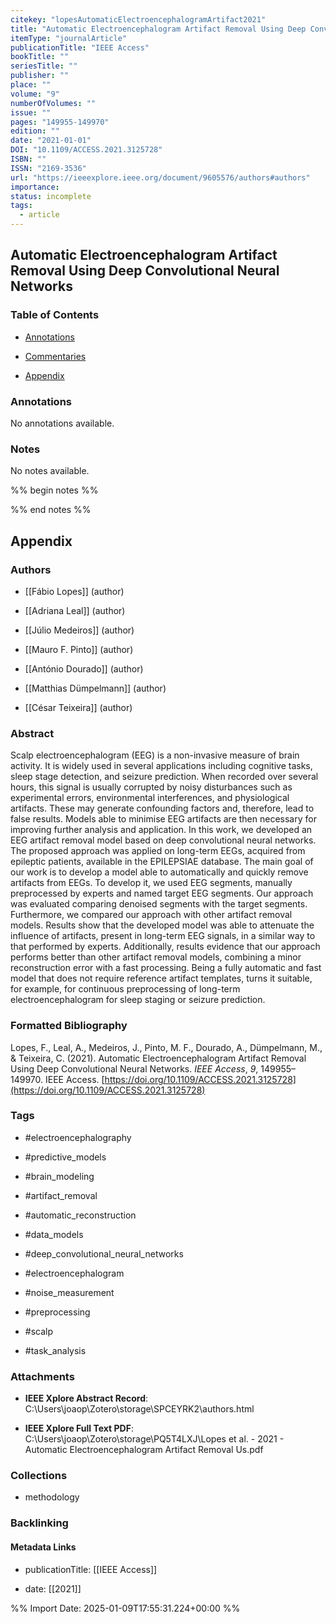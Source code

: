 ```yaml
---
citekey: "lopesAutomaticElectroencephalogramArtifact2021"
title: "Automatic Electroencephalogram Artifact Removal Using Deep Convolutional Neural Networks"
itemType: "journalArticle"
publicationTitle: "IEEE Access"
bookTitle: ""
seriesTitle: ""
publisher: ""
place: ""
volume: "9"
numberOfVolumes: ""
issue: ""
pages: "149955-149970"
edition: ""
date: "2021-01-01"
DOI: "10.1109/ACCESS.2021.3125728"
ISBN: ""
ISSN: "2169-3536"
url: "https://ieeexplore.ieee.org/document/9605576/authors#authors"
importance: 
status: incomplete
tags:
  - article
---
```


## Automatic Electroencephalogram Artifact Removal Using Deep Convolutional Neural Networks

### Table of Contents

- [Annotations](#annotations)

+ [Commentaries](#commentaries)

- [Appendix](#appendix)

### Annotations


No annotations available.


### Notes


No notes available.


%% begin notes %%

<!-- Write your personal notes here -->

%% end notes %%

## Appendix

### Authors


- [[Fábio Lopes]] (author)

- [[Adriana Leal]] (author)

- [[Júlio Medeiros]] (author)

- [[Mauro F. Pinto]] (author)

- [[António Dourado]] (author)

- [[Matthias Dümpelmann]] (author)

- [[César Teixeira]] (author)



### Abstract

Scalp electroencephalogram (EEG) is a non-invasive measure of brain activity. It is widely used in several applications including cognitive tasks, sleep stage detection, and seizure prediction. When recorded over several hours, this signal is usually corrupted by noisy disturbances such as experimental errors, environmental interferences, and physiological artifacts. These may generate confounding factors and, therefore, lead to false results. Models able to minimise EEG artifacts are then necessary for improving further analysis and application. In this work, we developed an EEG artifact removal model based on deep convolutional neural networks. The proposed approach was applied on long-term EEGs, acquired from epileptic patients, available in the EPILEPSIAE database. The main goal of our work is to develop a model able to automatically and quickly remove artifacts from EEGs. To develop it, we used EEG segments, manually preprocessed by experts and named target EEG segments. Our approach was evaluated comparing denoised segments with the target segments. Furthermore, we compared our approach with other artifact removal models. Results show that the developed model was able to attenuate the influence of artifacts, present in long-term EEG signals, in a similar way to that performed by experts. Additionally, results evidence that our approach performs better than other artifact removal models, combining a minor reconstruction error with a fast processing. Being a fully automatic and fast model that does not require reference artifact templates, turns it suitable, for example, for continuous preprocessing of long-term electroencephalogram for sleep staging or seizure prediction.


### Formatted Bibliography

Lopes, F., Leal, A., Medeiros, J., Pinto, M. F., Dourado, A., Dümpelmann, M., & Teixeira, C. (2021). Automatic Electroencephalogram Artifact Removal Using Deep Convolutional Neural Networks. _IEEE Access_, _9_, 149955–149970. IEEE Access. [https://doi.org/10.1109/ACCESS.2021.3125728](https://doi.org/10.1109/ACCESS.2021.3125728)


### Tags


- #electroencephalography

- #predictive_models

- #brain_modeling

- #artifact_removal

- #automatic_reconstruction

- #data_models

- #deep_convolutional_neural_networks

- #electroencephalogram

- #noise_measurement

- #preprocessing

- #scalp

- #task_analysis




### Attachments


- **IEEE Xplore Abstract Record**: C:\Users\joaop\Zotero\storage\SPCEYRK2\authors.html

- **IEEE Xplore Full Text PDF**: C:\Users\joaop\Zotero\storage\PQ5T4LXJ\Lopes et al. - 2021 - Automatic Electroencephalogram Artifact Removal Us.pdf




### Collections


- methodology





### Backlinking


#### Metadata Links


- publicationTitle: [[IEEE Access]]




- date: [[2021]]





<!-- Any additional notes or comments -->


%% Import Date: 2025-01-09T17:55:31.224+00:00 %%
